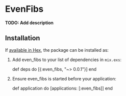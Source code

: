 # EvenFibs

**TODO: Add description**

## Installation

If [available in Hex](https://hex.pm/docs/publish), the package can be installed as:

  1. Add even_fibs to your list of dependencies in `mix.exs`:

        def deps do
          [{:even_fibs, "~> 0.0.1"}]
        end

  2. Ensure even_fibs is started before your application:

        def application do
          [applications: [:even_fibs]]
        end
